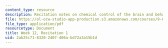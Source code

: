 ```yaml
---
content_type: resource
description: Recitation notes on chemical control of the brain and behavior.
file: https://ol-ocw-studio-app-production.s3.amazonaws.com/courses/9-01-introduction-to-neuroscience-fall-2007/2ab25c7183202407406abd72a3a15b1d_wk12_sechand1119.pdf
file_type: application/pdf
resourcetype: Document
title: Week 12, Recitation 1
uid: 2ab25c71-8320-2407-406a-bd72a3a15b1d
---
```

